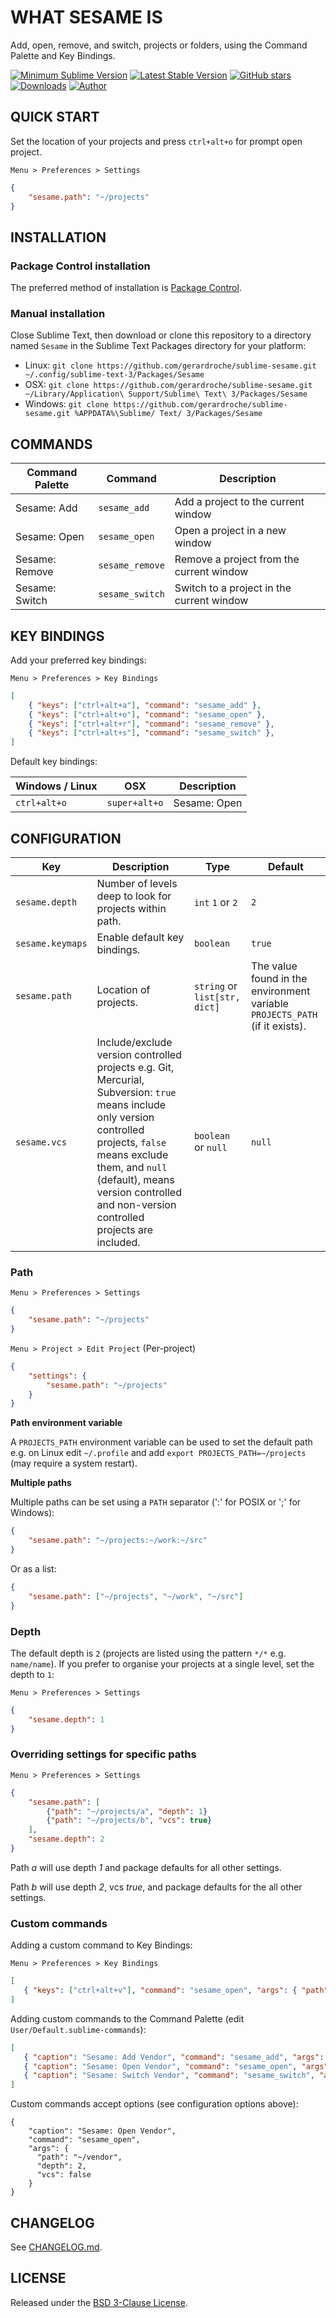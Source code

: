 # WHAT SESAME IS

Add, open, remove, and switch, projects or folders, using the Command Palette and Key Bindings.

[![Minimum Sublime Version](https://img.shields.io/badge/sublime-%3E%3D%203.0-brightgreen.svg?style=flat-square)](https://sublimetext.com) [![Latest Stable Version](https://img.shields.io/github/tag/gerardroche/sublime-sesame.svg?style=flat-square&label=stable)](https://github.com/gerardroche/sublime-sesame/tags) [![GitHub stars](https://img.shields.io/github/stars/gerardroche/sublime-sesame.svg?style=flat-square)](https://github.com/gerardroche/sublime-sesame/stargazers) [![Downloads](https://img.shields.io/packagecontrol/dt/Sesame.svg?style=flat-square)](https://packagecontrol.io/packages/Sesame) [![Author](https://img.shields.io/badge/twitter-gerardroche-blue.svg?style=flat-square)](https://twitter.com/gerardroche)

## QUICK START

Set the location of your projects and press `ctrl+alt+o` for prompt open project.

`Menu > Preferences > Settings`

```json
{
    "sesame.path": "~/projects"
}
```

## INSTALLATION

### Package Control installation

The preferred method of installation is [Package Control](https://packagecontrol.io/packages/Sesame).

### Manual installation

Close Sublime Text, then download or clone this repository to a directory named `Sesame` in the Sublime Text Packages directory for your platform:

* Linux: `git clone https://github.com/gerardroche/sublime-sesame.git ~/.config/sublime-text-3/Packages/Sesame`
* OSX: `git clone https://github.com/gerardroche/sublime-sesame.git ~/Library/Application\ Support/Sublime\ Text\ 3/Packages/Sesame`
* Windows: `git clone https://github.com/gerardroche/sublime-sesame.git %APPDATA%\Sublime/ Text/ 3/Packages/Sesame`

## COMMANDS

Command Palette | Command | Description
--------------- | ------- | -----------
Sesame: Add | `sesame_add` | Add a project to the current window
Sesame: Open | `sesame_open` | Open a project in a new window
Sesame: Remove | `sesame_remove` | Remove a project from the current window
Sesame: Switch | `sesame_switch` | Switch to a project in the current window

## KEY BINDINGS

Add your preferred key bindings:

`Menu > Preferences > Key Bindings`

```json
[
    { "keys": ["ctrl+alt+a"], "command": "sesame_add" },
    { "keys": ["ctrl+alt+o"], "command": "sesame_open" },
    { "keys": ["ctrl+alt+r"], "command": "sesame_remove" },
    { "keys": ["ctrl+alt+s"], "command": "sesame_switch" },
]
```

Default key bindings:

Windows / Linux | OSX | Description
--------------- | --- | -----------
`ctrl+alt+o` | `super+alt+o` | Sesame: Open

## CONFIGURATION

Key | Description | Type | Default
----|-------------|------|--------
`sesame.depth` | Number of levels deep to look for projects within path. | `int` `1` or `2` | `2`
`sesame.keymaps` | Enable default key bindings. | `boolean` | `true`
`sesame.path` | Location of projects. | `string` or `list[str, dict]` | The value found in the environment variable `PROJECTS_PATH` (if it exists).
`sesame.vcs` | Include/exclude version controlled projects e.g. Git, Mercurial, Subversion: `true` means include only version controlled projects, `false` means exclude them, and `null` (default), means version controlled and non-version controlled projects are included. | `boolean` or `null` | `null`

### Path

`Menu > Preferences > Settings`

```json
{
    "sesame.path": "~/projects"
}
```

`Menu > Project > Edit Project` (Per-project)

```json
{
    "settings": {
        "sesame.path": "~/projects"
    }
}
```

**Path environment variable**

A `PROJECTS_PATH` environment variable can be used to set the default path e.g. on Linux edit `~/.profile` and add `export PROJECTS_PATH=~/projects` (may require a system restart).

**Multiple paths**

Multiple paths can be set using a `PATH` separator (':' for POSIX or ';' for Windows):

```json
{
    "sesame.path": "~/projects:~/work:~/src"
}
```

Or as a list:

```json
{
    "sesame.path": ["~/projects", "~/work", "~/src"]
}
```

### Depth

The default depth is `2` (projects are listed using the pattern `*/*` e.g. `name/name`). If you prefer to organise your projects at a single level, set the depth to `1`:

`Menu > Preferences > Settings`

```json
{
    "sesame.depth": 1
}
```

### Overriding settings for specific paths

`Menu > Preferences > Settings`

```json
{
    "sesame.path": [
        {"path": "~/projects/a", "depth": 1}
        {"path": "~/projects/b", "vcs": true}
    ],
    "sesame.depth": 2
}
```

Path *a* will use depth *1* and package defaults for all other settings.

Path *b* will use depth *2*, vcs *true*, and package defaults for the all other settings.

### Custom commands

Adding a custom command to Key Bindings:

`Menu > Preferences > Key Bindings`

```json
[
   { "keys": ["ctrl+alt+v"], "command": "sesame_open", "args": { "path": "~/vendor" } }
]
```

Adding custom commands to the Command Palette (edit `User/Default.sublime-commands`):

```json
[
   { "caption": "Sesame: Add Vendor", "command": "sesame_add", "args": { "path": "~/vendor" } },
   { "caption": "Sesame: Open Vendor", "command": "sesame_open", "args": { "path": "~/vendor" } },
   { "caption": "Sesame: Switch Vendor", "command": "sesame_switch", "args": { "path": "~/vendor" } }
]
```

Custom commands accept options (see configuration options above):

```
{
    "caption": "Sesame: Open Vendor",
    "command": "sesame_open",
    "args": {
      "path": "~/vendor",
      "depth": 2,
      "vcs": false
    }
}
```

## CHANGELOG

See [CHANGELOG.md](CHANGELOG.md).

## LICENSE

Released under the [BSD 3-Clause License](LICENSE).
